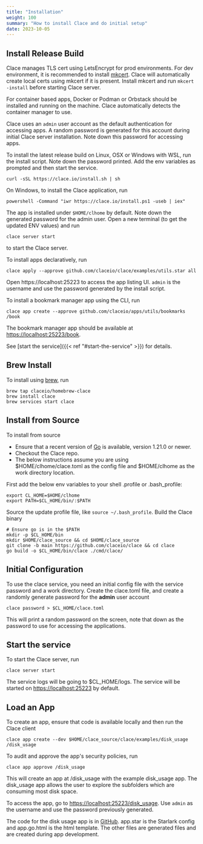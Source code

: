 ```yaml
---
title: "Installation"
weight: 100
summary: "How to install Clace and do initial setup"
date: 2023-10-05
---
```


## Install Release Build

Clace manages TLS cert using LetsEncrypt for prod environments. For dev environment, it is recommended to install [mkcert](https://github.com/FiloSottile/mkcert). Clace will automatically create local certs using mkcert if it is present. Install mkcert and run `mkcert -install` before starting Clace server.

For container based apps, Docker or Podman or Orbstack should be installed and running on the machine. Clace automatically detects the container manager to use.

Clace uses an `admin` user account as the default authentication for accessing apps. A random password is generated for this account during initial Clace server installation. Note down this password for accessing apps.

To install the latest release build on Linux, OSX or Windows with WSL, run the install script. Note down the password printed. Add the env variables as prompted and then start the service.

```shell
curl -sSL https://clace.io/install.sh | sh
```

On Windows, to install the Clace application, run

```shell
powershell -Command "iwr https://clace.io/install.ps1 -useb | iex"
```

The app is installed under `$HOME/clhome` by default. Note down the generated password for the admin user. Open a new terminal (to get the updated ENV values) and run

```shell
clace server start
```

to start the Clace server.

To install apps declaratively, run

```
clace apply --approve github.com/claceio/clace/examples/utils.star all
```

Open https://localhost:25223 to access the app listing UI. `admin` is the username and use the password generated by the install script.

To install a bookmark manager app using the CLI, run

```shell
clace app create --approve github.com/claceio/apps/utils/bookmarks /book
```

The bookmark manager app should be available at [https://localhost:25223/book](https://localhost:25223/book).

See [start the service]({{< ref "#start-the-service" >}}) for details.

## Brew Install

To install using [brew](https://brew.sh/), run

```
brew tap claceio/homebrew-clace
brew install clace
brew services start clace
```

## Install from Source

To install from source

- Ensure that a recent version of [Go](https://go.dev/doc/install) is available, version 1.21.0 or newer.
- Checkout the Clace repo.
- The below instructions assume you are using $HOME/clhome/clace.toml as the config file and $HOME/clhome as the work directory location.

First add the below env variables to your shell .profile or .bash_profile:

```shell
export CL_HOME=$HOME/clhome
export PATH=$CL_HOME/bin/:$PATH
```

Source the update profile file, like `source ~/.bash_profile`. Build the Clace binary

```shell
# Ensure go is in the $PATH
mkdir -p $CL_HOME/bin
mkdir $HOME/clace_source && cd $HOME/clace_source
git clone -b main https://github.com/claceio/clace && cd clace
go build -o $CL_HOME/bin/clace ./cmd/clace/
```

## Initial Configuration

To use the clace service, you need an initial config file with the service password and a work directory. Create the clace.toml file, and create a randomly generate password for the **admin** user account

```shell
clace password > $CL_HOME/clace.toml
```

This will print a random password on the screen, note that down as the password to use for accessing the applications.

## Start the service

To start the Clace server, run

```shell
clace server start
```

The service logs will be going to $CL_HOME/logs. The service will be started on [https://localhost:25223](https://127.0.0.1:25223) by default.

## Load an App

To create an app, ensure that code is available locally and then run the Clace client

```shell
clace app create --dev $HOME/clace_source/clace/examples/disk_usage /disk_usage
```

To audit and approve the app's security policies, run

```shell
clace app approve /disk_usage
```

This will create an app at /disk_usage with the example disk_usage app. The disk_usage app allows the user to explore the subfolders which are consuming most disk space.

To access the app, go to [https://localhost:25223/disk_usage](https://localhost:25223/disk_usage). Use `admin` as the username and use the password previously generated.

The code for the disk usage app is in [GitHub](https://github.com/claceio/clace/tree/main/examples/disk_usage/app.star). app.star is the Starlark config and app.go.html is the html template. The other files are generated files and are created during app development.
